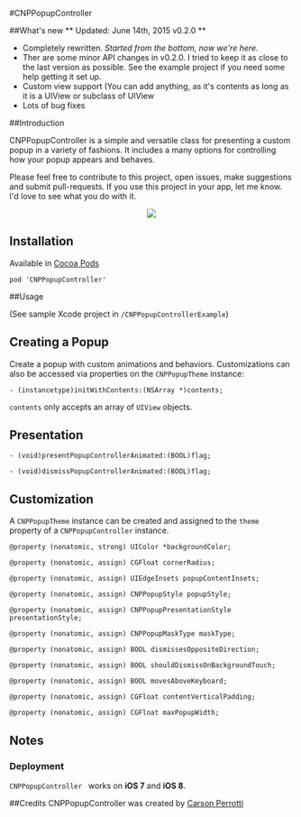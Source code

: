 #CNPPopupController

##What's new
** Updated: June 14th, 2015 v0.2.0 **
- Completely rewritten. *Started from the bottom, now we're here.*
- Ther are some minor API changes in v0.2.0. I tried to keep it as close to the last version as possible. See the example project if you need some help getting it set up.
- Custom view support (You can add anything, as it's contents as long as it is a UIView or subclass of UIView
- Lots of bug fixes

##Introduction

CNPPopupController is a simple and versatile class for presenting a custom popup in a variety of fashions. It includes a many options for controlling how your popup appears and behaves.

Please feel free to contribute to this project, open issues, make suggestions and submit pull-requests. If you use this project in your app, let me know. I'd love to see what you do with it. 

<p align="center"><img src="https://raw.githubusercontent.com/carsonperrotti/CNPPopupController/master/CNPPopupControllerExample/CNPPopupController.gif"/></p>

## Installation

Available in [Cocoa Pods](http://cocoapods.org/?q=CNPPopupController)

`pod 'CNPPopupController'`

##Usage

(See sample Xcode project in `/CNPPopupControllerExample`)

## Creating a Popup

Create a popup with custom animations and behaviors. Customizations can also be accessed via properties on the `CNPPopupTheme` instance:

	- (instancetype)initWithContents:(NSArray *)contents;


`contents` only accepts an array of `UIView` objects.
					
## Presentation

`- (void)presentPopupControllerAnimated:(BOOL)flag;`

`- (void)dismissPopupControllerAnimated:(BOOL)flag;`

## Customization

A `CNPPopupTheme` instance can be created and assigned to the `theme` property of a `CNPPopupController` instance. 

`@property (nonatomic, strong) UIColor *backgroundColor;`

`@property (nonatomic, assign) CGFloat cornerRadius;`

`@property (nonatomic, assign) UIEdgeInsets popupContentInsets;`

`@property (nonatomic, assign) CNPPopupStyle popupStyle;`

`@property (nonatomic, assign) CNPPopupPresentationStyle presentationStyle;`

`@property (nonatomic, assign) CNPPopupMaskType maskType;`

`@property (nonatomic, assign) BOOL dismissesOppositeDirection;`

`@property (nonatomic, assign) BOOL shouldDismissOnBackgroundTouch;`

`@property (nonatomic, assign) BOOL movesAboveKeyboard;`

`@property (nonatomic, assign) CGFloat contentVerticalPadding;`

`@property (nonatomic, assign) CGFloat maxPopupWidth;`

## Notes

### Deployment
`CNPPopupController ` works on **iOS 7** and **iOS 8**.

##Credits
CNPPopupController was created by [Carson Perrotti](http://carsonperrotti.com)
